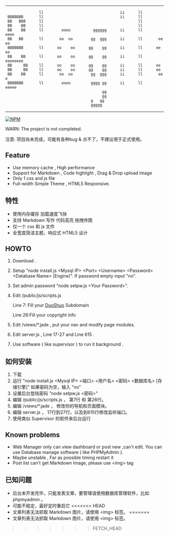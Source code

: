  --------------------------------------------------------------------------
                   ll                                  ii      ll              
     BBBBBBB       ll                                  ii      ll              
     BB   BBB      ll                                          ll              
     BB    BB      ll                                          ll              
     BB    BB      ll        oooo          gggggg      ii      ll        eeee  
     BB   BB       ll       oo  oo        gg  ggg      ii      ll       ee   ee
     BBBBBBB       ll      oo    oo      gg    gg      ii      ll      ee    ee
     BB    BB      ll      oo    oo      gg    gg      ii      ll      eeeeeeee
     BB     BB     ll      oo    oo      gg    gg      ii      ll      ee      
     BB     BB     ll      oo    oo      gg    gg      ii      ll      ee      
     BB    BB      ll       oo  oo        gg  ggg      ii      ll       ee   e 
     BBBBBBB       ll        oooo         gggg gg      ii      ll        eeeee 
                                               gg                              
                                               gg                              
                                          g   gg                               
                                          ggggg      
--------------------------------------------------------------------------

[![NPM](https://nodei.co/npm/blogile.png?mini=true)](https://www.npmjs.org/package/blogile)


WARN: The project is not completed.

注意: 项目尚未完成，可能有各种bug & 点不了，不建议用于正式使用。

##  Feature

* Use memory cache , High performance
* Support for Markdown , Code highlight , Drag & Drop upload image
* Only 1 css and js file
* Full-width Simple Theme , HTML5 Responsive.

## 特性

* 使用内存缓存 加载速度飞快
* 支持 Markdown 写作 代码高亮 拖拽传图
* 仅一个 css 和 js 文件
* 全宽度简洁主题，响应式 HTML5 设计

##  HOWTO

1. Download . 
2. Setup "node install.js \<Mysql IP\> \<Port\> \<Username\> \<Password\> \<Database Name\> [Engine]". If password empty input "no".
3. Set admin password "node setpw.js \<Your Password\>".
4. Edit /public/js/scripts.js
 
   Line 7: Fill your [DuoShuo](http://duoshuo.com) Subdomain

   Line 26:Fill your copyright info  
5. Edit /views/*.jade , put your nav and modify page modules.
6. Edit server.js , Line 17-27 and Line 615 .
7. Use software ( like supervisor ) to run it background .
   
## 如何安装

1. 下载
2. 运行 "node install.js \<Mysql IP\> <端口> <用户名> <密码> <数据库名> [存储引擎]" 如果密码为空，输入 "no"
3. 设置后台登陆密码 "node setpw.js \<密码\>"
4. 编辑 /public/js/scripts.js ， 第7行 和 第26行。
5. 编辑 /views/*.jade ， 修改你的导航和页面模块。
6. 编辑 server.js ， 17行到27行，以及到615行修改监听端口。
7. 使用类似 Supervisor 的软件来后台运行


## Known problems

* Web Manager only can view dashboard or post new ,can't edit. You can use Database manage software ( like PHPMyAdmin ).
* Maybe unstable , Far as possible timing restart it 
* Post list can't get Markdown Image, please use \<img\> tag

## 已知问题

* 后台未开发完毕，只能发表文章，要管理请使用数据库管理软件，比如phpmyadmin 。
* 可能不稳定，最好定时重启它
<<<<<<< HEAD
* 文章列表无法抓取 Markdown 图片，请使用 \<img\> 标签。
=======
* 文章列表无法抓取 Markdown 图片，请使用 \<img\> 标签。
>>>>>>> FETCH_HEAD

